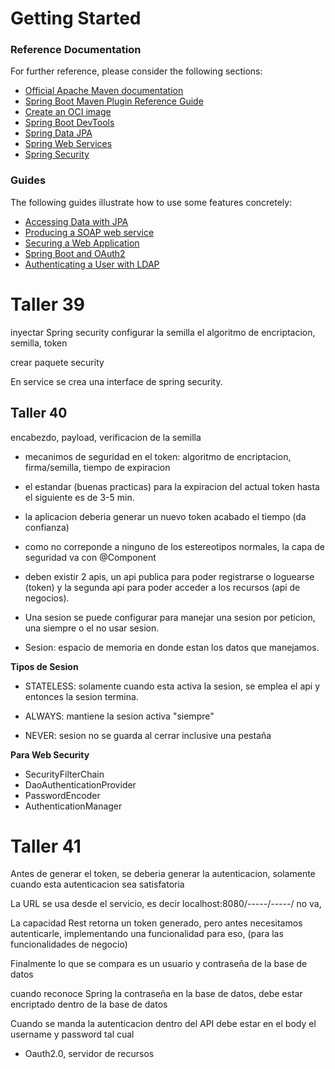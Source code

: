 # Getting Started

### Reference Documentation
For further reference, please consider the following sections:

* [Official Apache Maven documentation](https://maven.apache.org/guides/index.html)
* [Spring Boot Maven Plugin Reference Guide](https://docs.spring.io/spring-boot/docs/3.1.2/maven-plugin/reference/html/)
* [Create an OCI image](https://docs.spring.io/spring-boot/docs/3.1.2/maven-plugin/reference/html/#build-image)
* [Spring Boot DevTools](https://docs.spring.io/spring-boot/docs/3.1.2/reference/htmlsinge/index.html#using.devtools)
* [Spring Data JPA](https://docs.spring.io/spring-boot/docs/3.1.2/reference/htmlsinge/index.html#data.sql.jpa-and-spring-data)
* [Spring Web Services](https://docs.spring.io/spring-boot/docs/3.1.2/reference/htmlsinge/index.html#io.webservices)
* [Spring Security](https://docs.spring.io/spring-boot/docs/3.1.2/reference/htmlsinge/index.html#web.security)

### Guides
The following guides illustrate how to use some features concretely:

* [Accessing Data with JPA](https://spring.io/guides/gs/accessing-data-jpa/)
* [Producing a SOAP web service](https://spring.io/guides/gs/producing-web-service/)
* [Securing a Web Application](https://spring.io/guides/gs/securing-web/)
* [Spring Boot and OAuth2](https://spring.io/guides/tutorials/spring-boot-oauth2/)
* [Authenticating a User with LDAP](https://spring.io/guides/gs/authenticating-ldap/)

# Taller 39 
inyectar Spring security 
configurar la semilla el algoritmo de encriptacion, semilla, token

crear paquete security

En service se crea una interface de spring security.

## Taller 40

encabezdo, payload, verificacion de la semilla

- mecanimos de seguridad en el token: algoritmo de encriptacion, firma/semilla, tiempo de expiracion

- el estandar (buenas practicas) para la expiracion del actual token hasta el siguiente es de 3-5 min.

- la aplicacion deberia generar un nuevo token acabado el tiempo (da confianza) 

- como no correponde a ninguno de los estereotipos normales, la capa de seguridad va con @Component

- deben existir 2 apis, un api publica para poder registrarse o loguearse (token) y la segunda api para poder acceder a los recursos (api de negocios).

- Una sesion se puede configurar para manejar una sesion por peticion, una siempre o el no usar sesion.

- Sesion: espacio de memoria en donde estan los datos que manejamos.


**Tipos de Sesion**

- STATELESS: solamente cuando esta activa la sesion, se emplea el api y entonces la sesion termina.

- ALWAYS: mantiene la sesion activa "siempre"

- NEVER: sesion no se guarda al cerrar inclusive una pestaña

**Para Web Security**

- SecurityFilterChain
- DaoAuthenticationProvider
- PasswordEncoder
- AuthenticationManager



# Taller 41 

Antes de generar el token, se deberia generar la autenticacion, solamente cuando esta autenticacion sea satisfatoria


La URL se usa desde el servicio, es decir localhost:8080/-----/-----/ no va, 


La capacidad Rest retorna un token generado, pero antes necesitamos autenticarle, implementando una funcionalidad para eso, (para las funcionalidades de negocio)

Finalmente lo que se compara es un usuario y contraseña de la base de datos

cuando reconoce Spring la contraseña en la base de datos, debe estar encriptado dentro de la base de datos  

Cuando se manda la autenticacion dentro del API debe estar en el body el username y password tal cual

- Oauth2.0, servidor de recursos



